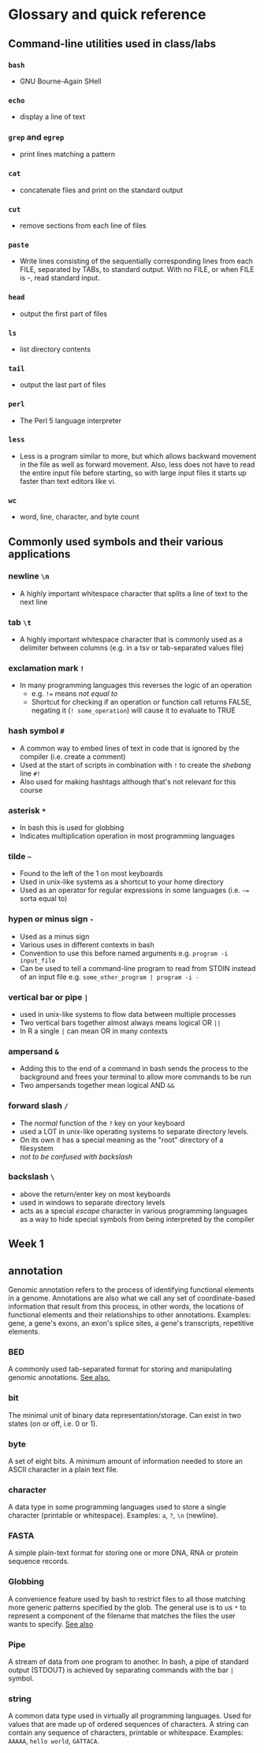 # Glossary and quick reference

## Command-line utilities used in class/labs

### `bash`

-  GNU Bourne-Again SHell

### `echo`

-  display a line of text

### `grep` and `egrep`

- print lines matching a pattern

### `cat`

- concatenate files and print on the standard output

### `cut`

- remove sections from each line of files

### `paste`

- Write lines consisting of the sequentially corresponding lines from each FILE, separated by TABs, to standard output.  With no FILE, or when FILE is -, read standard input.

### `head`

- output the first part of files

### `ls`

- list directory contents

### `tail`

- output the last part of files

### `perl`

- The Perl 5 language interpreter

### `less`

- Less  is a program similar to more, but which allows backward movement in the file as well as forward movement.  Also, less does not have to read the entire input file before starting, so with large input files it starts up faster than text editors like vi.

### `wc`

- word, line, character, and byte count

## Commonly used symbols and their various applications

### newline `\n`

- A highly important whitespace character that splits a line of text to the next line

### tab `\t`

- A highly important whitespace character that is commonly used as a delimiter between columns (e.g. in a tsv or tab-separated values file)

### exclamation mark `!` 

- In many programming languages this reverses the logic of an operation 
  - e.g. `!=` means *not equal to*
  - Shortcut for checking if an operation or function call returns FALSE, negating it (`! some_operation`) will cause it to evaluate to TRUE 
  
### hash symbol `#` 

- A common way to embed lines of text in code that is ignored by the compiler (i.e. create a comment)
- Used at the start of scripts in combination with `!` to create the *shebang* line `#!`
- Also used for making hashtags although that's not relevant for this course

### asterisk `*`

- In bash this is used for globbing
- Indicates multiplication operation in most programming languages

### tilde `~`

- Found to the left of the 1 on most keyboards
- Used in unix-like systems as a shortcut to your home directory 
- Used as an operator for regular expressions in some languages (i.e. `~=` sorta equal to)

### hypen or minus sign `-`

- Used as a minus sign
- Various uses in different contexts in bash
 - Convention to use this before named arguments e.g. `program -i input_file`
 - Can be used to tell a command-line program to read from STDIN instead of an input file e.g. `some_other_program | program -i - `
 

### vertical bar or pipe `|`

- used in unix-like systems to flow data between multiple processes
- Two vertical bars together almost always means logical OR `||`
- In R a single `|` can mean OR in many contexts

### ampersand `&`

- Adding this to the end of a command in bash sends the process to the background and frees your terminal to allow more commands to be run
- Two ampersands together mean logical AND `&&`

### forward slash `/`  

- The *normal* function of the `?` key on your keyboard
- used a LOT in unix-like operating systems to separate directory levels.
- On its own it has a special meaning as the "root" directory of a filesystem 
- *not to be confused with backslash*

### backslash `\` 

- above the return/enter key on most keyboards
- used in windows to separate directory levels
- acts as a special *escape* character in various programming languages as a way to hide special symbols from being interpreted by the compiler

## Week 1

## annotation

Genomic annotation refers to the process of identifying functional elements in a genome. Annotations are also what we call any set of coordinate-based information that result from this process, in other words, the locations of functional elements and their relationships to other annotations. Examples: gene, a gene's exons, an exon's splice sites, a gene's transcripts, repetitive elements.

### BED

A commonly used tab-separated format for storing and manipulating genomic annotations. [See also.](https://genome.ucsc.edu/FAQ/FAQformat.html)

### bit

The minimal unit of binary data representation/storage. Can exist in two states (on or off, i.e. 0 or 1).

### byte

A set of eight bits. A minimum amount of information needed to store an ASCII character in a plain text file. 

### character

A data type in some programming languages used to store a single character (printable or whitespace). Examples: `a`, `?`, `\n` (newline).

### FASTA

A simple plain-text format for storing one or more DNA, RNA or protein sequence records. 

### Globbing

A convenience feature used by bash to restrict files to all those matching more generic patterns specified by the glob. The general use is to us `*` to represent a component of the filename that matches the files the user wants to specify. [See also](https://mywiki.wooledge.org/glob)

### Pipe

A stream of data from one program to another. In bash, a pipe of standard output (STDOUT) is achieved by separating commands with the bar `|` symbol. 

### string

A common data type used in virtually all programming languages. Used for values that are made up of ordered sequences of characters. A string can contain any sequence of characters, printable or whitespace. Examples: `AAAAA`, `hello world`, `GATTACA`.
